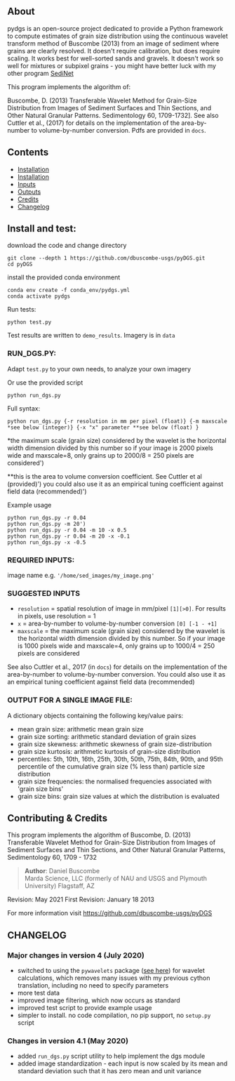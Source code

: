 
## About

pydgs is an open-source project dedicated to provide a Python framework to compute estimates of grain size distribution  using the continuous wavelet transform method of Buscombe (2013) from an image of sediment where grains are clearly resolved. It doesn't require calibration, but does require scaling. It works best for well-sorted sands and gravels. It doesn't work so well for mixtures or subpixel grains - you might have better luck with my other program [SediNet](https://github.com/MARDAScience/SediNet)

This program implements the algorithm of:

Buscombe, D. (2013) Transferable Wavelet Method for Grain-Size Distribution from Images of Sediment Surfaces and Thin Sections, and Other Natural Granular Patterns. Sedimentology 60, 1709-1732]. See also Cuttler et al., (2017) for details on the implementation of the area-by-number to volume-by-number conversion. Pdfs are provided in `docs`.

## Contents
* [Installation](#install)
* [Installation](#RUN_DGS.PY)
* [Inputs](#inputs)
* [Outputs](#outputs)
* [Credits](#ack)
* [Changelog](#change)


## <a name="install"></a>Install and test:

download the code and change directory

```
git clone --depth 1 https://github.com/dbuscombe-usgs/pyDGS.git
cd pyDGS
```

install the provided conda environment

```
conda env create -f conda_env/pydgs.yml
conda activate pydgs
```

Run tests:
```
python test.py
```

Test results are written to `demo_results`. Imagery is in `data`

### <a name="RUN_DGS.PY"></a>RUN_DGS.PY:

Adapt `test.py` to your own needs, to analyze your own imagery

Or use the provided script

`python run_dgs.py`

Full syntax:

`python run_dgs.py {-r resolution in mm per pixel (float)} {-m maxscale *see below (integer)} {-x "x" parameter **see below (float) }`

*the maximum scale (grain size) considered by the wavelet is the horizontal width dimension divided by this number
so if your image is 2000 pixels wide and maxscale=8, only grains up to 2000/8 = 250 pixels are considered')

**this is the area to volume conversion coefficient. See Cuttler et al (provided)')
you could also use it as an empirical tuning coefficient against field data (recommended)')

Example usage

```
python run_dgs.py -r 0.04
python run_dgs.py -m 20')
python run_dgs.py -r 0.04 -m 10 -x 0.5
python run_dgs.py -r 0.04 -m 20 -x -0.1
python run_dgs.py -x -0.5
```

### <a name="inputs"></a>REQUIRED INPUTS:

 image name e.g. `'/home/sed_images/my_image.png'`

### SUGGESTED INPUTS

 * `resolution` = spatial resolution of image in mm/pixel `[1][>0]`. For results in pixels, use resolution = 1
 * `x` = area-by-number to volume-by-number conversion `[0] [-1 - +1]`
 * `maxscale` =  the maximum scale (grain size) considered by the wavelet is the horizontal width dimension divided by this number. So if your image is 1000 pixels wide and maxscale=4, only grains up to 1000/4 = 250 pixels are considered

See also Cuttler et al., 2017 (in `docs`) for details on the implementation of the area-by-number to volume-by-number conversion. You could also use it as an empirical tuning coefficient against field data (recommended)


### <a name="outputs"></a> OUTPUT FOR A SINGLE IMAGE FILE:

A dictionary objects containing the following key/value pairs:
* mean grain size: arithmetic mean grain size
* grain size sorting: arithmetic standard deviation of grain sizes
* grain size skewness: arithmetic skewness of grain size-distribution
* grain size kurtosis: arithmetic kurtosis of grain-size distribution
* percentiles: 5th, 10th, 16th, 25th, 30th, 50th, 75th, 84th, 90th, and 95th percentile of the cumulative grain size (% less than) particle size distribution
* grain size frequencies: the normalised frequencies associated with 'grain size bins'
* grain size bins: grain size values at which the distribution is evaluated


## <a name="ack"></a> Contributing & Credits

This program implements the algorithm of
Buscombe, D. (2013) Transferable Wavelet Method for Grain-Size Distribution from Images of Sediment Surfaces and Thin Sections, and Other Natural Granular Patterns, Sedimentology 60, 1709 - 1732

> **Author**:  Daniel Buscombe  
>          Marda Science, LLC
>          (formerly of NAU and USGS and Plymouth University)
>          Flagstaff, AZ   

 Revision: May 2021
 First Revision: January 18 2013

For more information visit <https://github.com/dbuscombe-usgs/pyDGS>

## <a name="change"></a> CHANGELOG
### Major changes in version 4 (July 2020)

* switched to using the `pywavelets` package ([see here](https://pywavelets.readthedocs.io/en/latest/)) for wavelet calculations, which removes many issues with my previous cython translation, including no need to specify parameters
* more test data
* improved image filtering, which now occurs as standard
* improved test script to provide example usage
* simpler to install. no code compilation, no pip support, no `setup.py` script

### Changes in version 4.1 (May 2020)
* added `run_dgs.py` script utility to help implement the dgs module
* added image standardization - each input is now scaled by its mean and standard deviation such that it has zero mean and unit variance
